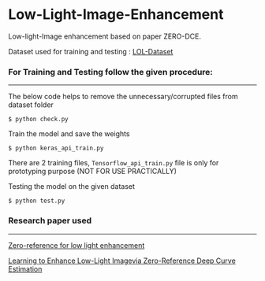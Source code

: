 # Low-Light-Image-Enhancement
Low-light-Image enhancement based on paper ZERO-DCE.

Dataset used for training and testing : [LOL-Dataset](https://drive.google.com/file/d/157bjO1_cFuSd0HWDUuAmcHRJDVyWpOxB/view)

### For Training and Testing follow the given procedure:
---------------

   The below code helps to remove the unnecessary/corrupted files from dataset folder  
    
    $ python check.py
   
   Train the model and save the weights
   
    $ python keras_api_train.py
   
   There are 2 training files, ```Tensorflow_api_train.py``` file is only for prototyping purpose (NOT FOR USE PRACTICALLY) 
   
   Testing the model on the given dataset
   
    $ python test.py

### Research paper used
----
  
  [Zero-reference for low light enhancement](https://arxiv.org/pdf/2001.06826.pdf)
  
  [Learning to Enhance Low-Light Imagevia Zero-Reference Deep Curve Estimation](https://arxiv.org/pdf/2103.00860.pdf)
